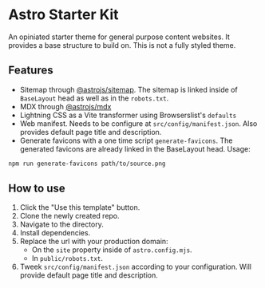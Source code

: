 # Astro Starter Kit
An opiniated starter theme for general purpose content websites. It provides a base structure to build on. This is not a fully styled theme.

## Features
* Sitemap through [@astrojs/sitemap](https://docs.astro.build/en/guides/integrations-guide/sitemap/). The sitemap is linked inside of `BaseLayout` head as well as in the `robots.txt`.
* MDX through [@astrojs/mdx](https://docs.astro.build/en/guides/integrations-guide/mdx/)
* Lightning CSS as a Vite transformer using Browserslist's `defaults`
* Web manifest. Needs to be configure at `src/config/manifest.json`. Also provides default page title and description.
* Generate favicons with a one time script `generate-favicons`. The generated favicons are already linked in the BaseLayout head. Usage:

```sh
npm run generate-favicons path/to/source.png
```

## How to use
1. Click the "Use this template" button.
2. Clone the newly created repo.
3. Navigate to the directory.
4. Install dependencies.
5. Replace the url with your production domain:
    * On the `site` property inside of `astro.config.mjs`.
    * In `public/robots.txt`.
6. Tweek `src/config/manifest.json` according to your configuration. Will provide default page title and description.
